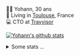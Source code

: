 <p>
  👨🏻 <bold>Yohann</bold>, 30 ans<br/>
  💼 Living in <a href="https://www.google.com/maps?q=toulouse">Toulouse</a>, France<br/>
  💻 CTO at <a href="https://trayvisor.com/">Trayvisor</a><br/>
</p>

<a href="https://github.com/anuraghazra/github-readme-stats"><img align="center" src="https://github-readme-stats-dviw-8taegaswk-yohann84ls-projects.vercel.app//api?username=yohann84L&show_icons=true&include_all_commits=true" alt="Yohann's github stats" /> </a>


<details>
  <summary>Some stats ...</summary><br/>
  

<!--START_SECTION:waka-->
![Code Time](http://img.shields.io/badge/Code%20Time-1%2C231%20hrs%2028%20mins-blue)

![Profile Views](http://img.shields.io/badge/Profile%20Views-0-blue)

**🐱 My GitHub Data** 

> 📦 440.9 kB Used in GitHub's Storage 
 > 
> 🏆 340 Contributions in the Year 2025
 > 
> 🚫 Not Opted to Hire
 > 
> 📜 26 Public Repositories 
 > 
> 🔑 21 Private Repositories 
 > 
**I'm an Early 🐤** 

```text
🌞 Morning                22563 commits       ████████░░░░░░░░░░░░░░░░░   30.13 % 
🌆 Daytime                43070 commits       ██████████████░░░░░░░░░░░   57.51 % 
🌃 Evening                9111 commits        ███░░░░░░░░░░░░░░░░░░░░░░   12.17 % 
🌙 Night                  142 commits         ░░░░░░░░░░░░░░░░░░░░░░░░░   00.19 % 
```
📅 **I'm Most Productive on Wednesday** 

```text
Monday                   14169 commits       █████░░░░░░░░░░░░░░░░░░░░   18.92 % 
Tuesday                  14047 commits       █████░░░░░░░░░░░░░░░░░░░░   18.76 % 
Wednesday                15570 commits       █████░░░░░░░░░░░░░░░░░░░░   20.79 % 
Thursday                 15199 commits       █████░░░░░░░░░░░░░░░░░░░░   20.30 % 
Friday                   14472 commits       █████░░░░░░░░░░░░░░░░░░░░   19.33 % 
Saturday                 517 commits         ░░░░░░░░░░░░░░░░░░░░░░░░░   00.69 % 
Sunday                   912 commits         ░░░░░░░░░░░░░░░░░░░░░░░░░   01.22 % 
```


📊 **This Week I Spent My Time On** 

```text
🕑︎ Time Zone: Europe/Paris

💬 Programming Languages: 
Image (svg)              24 mins             ███████████████████████░░   91.98 % 
Other                    2 mins              ██░░░░░░░░░░░░░░░░░░░░░░░   08.02 % 

🔥 Editors: 
Zed                      26 mins             █████████████████████████   100.00 % 

💻 Operating System: 
Mac                      26 mins             █████████████████████████   100.00 % 
```

**I Mostly Code in Python** 

```text
Python                   25 repos            ██████████████░░░░░░░░░░░   54.35 % 
Jupyter Notebook         4 repos             ██░░░░░░░░░░░░░░░░░░░░░░░   08.70 % 
JavaScript               3 repos             ██░░░░░░░░░░░░░░░░░░░░░░░   06.52 % 
HTML                     2 repos             █░░░░░░░░░░░░░░░░░░░░░░░░   04.35 % 
Shell                    1 repo              █░░░░░░░░░░░░░░░░░░░░░░░░   02.17 % 
```




 Last Updated on 12/04/2025 00:42:03 UTC
<!--END_SECTION:waka-->
